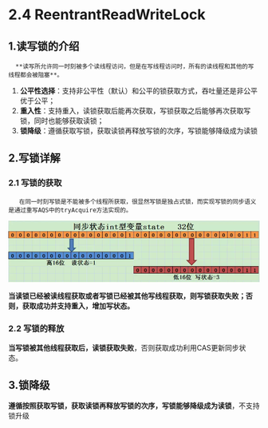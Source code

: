 # 2.4 ReentrantReadWriteLock

## 1.读写锁的介绍

      **读写所允许同一时刻被多个读线程访问，但是在写线程访问时，所有的读线程和其他的写线程都会被阻塞**。

1. **公平性选择**：支持非公平性（默认）和公平的锁获取方式，吞吐量还是非公平优于公平；
2. **重入性**：支持重入，读锁获取后能再次获取，写锁获取之后能够再次获取写锁，同时也能够获取读锁；
3. **锁降级**：遵循获取写锁，获取读锁再释放写锁的次序，写锁能够降级成为读锁

## 2.写锁详解

### 2.1 写锁的获取

       在同一时刻写锁是不能被多个线程所获取，很显然写锁是独占式锁，而实现写锁的同步语义是通过重写AQS中的tryAcquire方法实现的。

![](../../.gitbook/assets/image%20%2841%29.png)

 **当读锁已经被读线程获取或者写锁已经被其他写线程获取，则写锁获取失败；否则，获取成功并支持重入，增加写状态。**

### 2.2 写锁的释放

 **当写锁被其他线程获取后，读锁获取失败**，否则获取成功利用CAS更新同步状态。

## 3.锁降级

 **遵循按照获取写锁，获取读锁再释放写锁的次序，写锁能够降级成为读锁**，不支持锁升级

